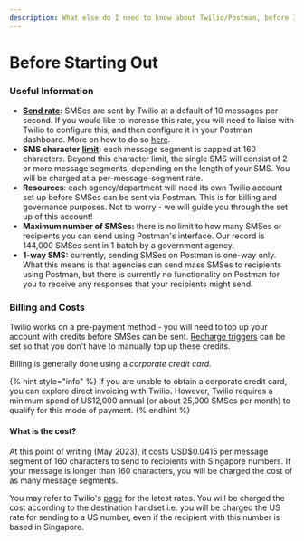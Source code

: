 ```yaml
---
description: What else do I need to know about Twilio/Postman, before I commit?
---
```


# Before Starting Out

### Useful Information

* [**Send rate**](https://support.twilio.com/hc/en-us/articles/115002943027-Understanding-Twilio-Rate-Limits-and-Message-Queues)**:** SMSes are sent by Twilio at a default of 10 messages per second. If you would like to increase this rate, you will need to liaise with Twilio to configure this, and then configure it in your Postman dashboard. More on how to do so [here](../sms/sms-send-rate.md).
* **SMS character** [**limit**](https://www.twilio.com/docs/glossary/what-sms-character-limit)**:** each message segment is capped at 160 characters. Beyond this character limit, the single SMS will consist of 2 or more message segments, depending on the length of your SMS. You will be charged at a per-message-segment rate.
* **Resources**: each agency/department will need its own Twilio account set up before SMSes can be sent via Postman. This is for billing and governance purposes. Not to worry - we will guide you through the set up of this account!
* **Maximum number of SMSes:** there is no limit to how many SMSes or recipients you can send using Postman's interface. Our record is 144,000 SMSes sent in 1 batch by a government agency.
* **1-way SMS:** currently, sending SMSes on Postman is one-way only. What this means is that agencies can send mass SMSes to recipients using Postman, but there is currently no functionality on Postman for you to receive any responses that your recipients might send.

### Billing and Costs

Twilio works on a pre-payment method - you will need to top up your account with credits before SMSes can be sent. [Recharge triggers](https://support.twilio.com/hc/en-us/articles/223135607-How-do-I-set-a-recharge-or-notification-trigger-) can be set so that you don't have to manually top up these credits.

Billing is generally done using a _corporate credit card._

{% hint style="info" %}
If you are unable to obtain a corporate credit card, you can explore direct invoicing with Twilio. However, Twilio requires a minimum spend of US12,000 annual (or about 25,000 SMSes per month) to qualify for this mode of payment.
{% endhint %}

#### What is the cost?

At this point of writing (May 2023), it costs USD$0.0415 per message segment of 160 characters to send to recipients with Singapore numbers. If your message is longer than 160 characters, you will be charged the cost of as many message segments.

You may refer to Twilio's [page](https://www.twilio.com/sms/pricing/sg) for the latest rates. You will be charged the cost according to the destination handset i.e. you will be charged the US rate for sending to a US number, even if the recipient with this number is based in Singapore.
